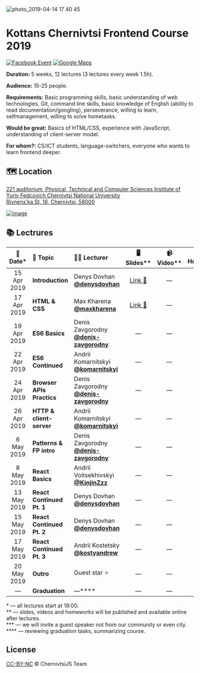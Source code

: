 ![photo_2019-04-14 17 40 45](https://user-images.githubusercontent.com/3459374/56095354-85b07800-5ee4-11e9-86b7-d5dba258038d.jpeg)

# Kottans Chernivtsi Frontend Course 2019

<!-- [![YouTube][youtube-img]][youtube-url] -->

[![Facebook Event][fb-img]][fb-url]
[![Google Maps][maps-img]][location-url]

**Duration:** 5 weeks, 12 lectures (3 lectures every week 1.5h).

**Audience:** 15-25 people.

**Requirements:** Basic programming skills, basic understanding of web technologies, Git, command line skills, basic knowledge of English (ability to read documentation/googling), perseverance, willing to learn, selfmanagement, willing to solve hometasks.

**Would be great:** Basics of HTML/CSS, experience with JavaScript, understanding of client-server model.

**For whom?:** CS/ICT students, language-switchers, everyone who wants to learn frontend deeper.

## 🗺 Location

[221 auditorium, Physical, Technical and Computer Sciences Institute of Yuriy Fedcovich Chernivtsi National University\
Rivnens'ka St, 16, Chernivtsi, 58000][location-url]

[![image][location-image]][location-url]

## 📚 Lectrures

|  📅 Date\*  | 📝 Topic                  | 👨‍🏫 Lecturer                                     |                               🖥 Slides\*\*                                | 📹 Video\*\* | 🏡 Homework\*\* |
| :---------: | :------------------------ | :---------------------------------------------- | :-----------------------------------------------------------------------: | :----------: | :-------------: |
| 15 Apr 2019 | **Introduction**          | Denys Dovhan <br /> **[@denysdovhan]**          | [Link 🔗](https://denysdovhan.com/slides-kottans-chernivtsi-introduction) |      —       |        —        |
| 17 Apr 2019 | **HTML & CSS**            | Max Kharena <br /> **[@maxkharena]**            | [Link 🔗](http://kottans-html-2019.surge.sh/#/)                           |      —       |        —        |
| 19 Apr 2019 | **ES6 Basics**            | Denis Zavgorodny <br /> **[@denis-zavgorodny]** |                                     —                                     |      —       |        —        |
| 22 Apr 2019 | **ES6 Continued**         | Andrii Komarnitskyi <br /> **[@komarnitskyi]**  |                                     —                                     |      —       |        —        |
| 24 Apr 2019 | **Browser APIs Practics** | Denis Zavgorodny <br /> **[@denis-zavgorodny]** |                                     —                                     |      —       |        —        |
| 26 Apr 2019 | **HTTP & client-server**  | Andrii Komarnitskyi <br /> **[@komarnitskyi]**  |                                     —                                     |      —       |        —        |
| 6 May 2019  | **Patterns & FP intro**   | Denis Zavgorodny <br /> **[@denis-zavgorodny]** |                                     —                                     |      —       |        —        |
| 8 May 2019  | **React Basics**          | Andrii Voitsekhivskyi <br /> **[@KinjinZzz]**   |                                     —                                     |      —       |        —        |
| 13 May 2019 | **React Continued Pt. 1** | Denys Dovhan <br /> **[@denysdovhan]**          |                                     —                                     |      —       |        —        |
| 15 May 2019 | **React Continued Pt. 2** | Denys Dovhan <br /> **[@denysdovhan]**          |                                     —                                     |      —       |        —        |
| 17 May 2019 | **React Continued Pt. 3** | Andrii Kostetsky <br /> **[@kostyandrew]**      |                                     —                                     |      —       |        —        |
| 20 May 2019 | **Outro**                 | Guest star ⭐️                                  |                                     —                                     |      —       |        —        |
|      —      | **Graduation**            | —\*\*\*\*                                       |                                     —                                     |      —       |        —        |

<!--  -->

\* — all lectures start at 19:00.\
\*\* — slides, videos and homeworks will be published and available online after lectures.\
\*\*\* — we will invite a guest speaker not from our community or even city.\
\*\*\*\* — reviewing graduation tasks, summarizing course.

## License

[CC-BY-NC][cc-url] © ChernivtsiJS Team

<!-- References -->

[fb-url]: https://www.facebook.com/events/524056337930021
[fb-img]: https://img.shields.io/badge/event-facebook-3C5A96.svg?style=flat-square
[maps-img]: https://img.shields.io/badge/location-google%20maps-29A263.svg?style=flat-square

<!-- [youtube-url]: https://www.youtube.com/playlist?list=PLt-pAIa9BS40LQd446bI8FYQouCehDJpL -->
<!-- [youtube-img]: https://img.shields.io/badge/videos-youtube-FC0D1C.svg?style=flat-square -->

[location-image]: https://user-images.githubusercontent.com/3459374/32415614-1c5c082a-c245-11e7-9c8d-44bf55b40db2.png
[location-url]: https://goo.gl/maps/deN3d4oVg2U2
[@denysdovhan]: https://github.com/denysdovhan
[@denis-zavgorodny]: https://github.com/denis-zavgorodny
[@maxkharena]: https://github.com/maxkharena
[@komarnitskyi]: https://github.com/komarnitskyi
[@kostyandrew]: https://github.com/kostyandrew
[@kinjinzzz]: https://github.com/KinjinZzz
[cc-url]: https://creativecommons.org/licenses/by-nc/4.0/
[cc-image]: https://img.shields.io/badge/License-CC%20BY%20NC%204.0-lightgrey.svg?style=flat-square
